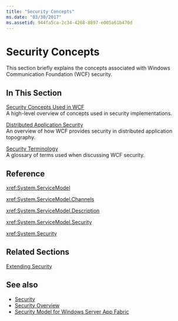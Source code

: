 ```yaml
---
title: "Security Concepts"
ms.date: "03/30/2017"
ms.assetid: 944fa5ca-2c34-4268-8897-e005a61b470d
---
```

# Security Concepts
This section briefly explains the concepts associated with Windows Communication Foundation (WCF) security.  
  
## In This Section  
 [Security Concepts Used in WCF](security-concepts-used-in-wcf.md)  
 A high-level overview of concepts used in security implementations.  
  
 [Distributed Application Security](distributed-application-security.md)  
 An overview of how WCF provides security in distributed application topography.  
  
 [Security Terminology](wcf-security-terminology.md)  
 A glossary of terms used when discussing WCF security.  
  
## Reference  
 <xref:System.ServiceModel>  
  
 <xref:System.ServiceModel.Channels>  
  
 <xref:System.ServiceModel.Description>  
  
 <xref:System.ServiceModel.Security>  
  
 <xref:System.Security>  
  
## Related Sections  
 [Extending Security](../extending/extending-security.md)  
  
## See also

- [Security](security.md)
- [Security Overview](security-overview.md)
- [Security Model for Windows Server App Fabric](/previous-versions/appfabric/ee677202(v=azure.10))
